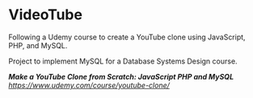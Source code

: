 # VideoTube

Following a Udemy course to create a YouTube clone using JavaScript, PHP, and MySQL.

Project to implement MySQL for a Database Systems Design course.

__*Make a YouTube Clone from Scratch: JavaScript PHP and MySQL*__
*https://www.udemy.com/course/youtube-clone/*
